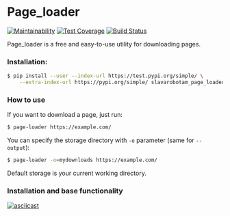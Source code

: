 # Page_loader
[![Maintainability](https://api.codeclimate.com/v1/badges/6618e09548c56dd08217/maintainability)](https://codeclimate.com/github/slavarobotam/python-project-lvl3/maintainability)  [![Test Coverage](https://api.codeclimate.com/v1/badges/6618e09548c56dd08217/test_coverage)](https://codeclimate.com/github/slavarobotam/python-project-lvl3/test_coverage)  [![Build Status](https://travis-ci.org/slavarobotam/python-project-lvl3.svg?branch=master)](https://travis-ci.org/slavarobotam/python-project-lvl3)


Page_loader is a free and easy-to-use utility for downloading pages.

### Installation:

```sh
$ pip install --user --index-url https://test.pypi.org/simple/ \
    --extra-index-url https://pypi.org/simple/ slavarobotam_page_loader
```

### How to use

If you want to download a page, just run:
``` bash
$ page-loader https://example.com/
```

You can specify the storage directory with `-o` parameter (same for `--output`):
```sh
$ page-loader -o=mydownloads https://example.com/
```
Default storage is your current working directory.

### Installation and base functionality

[![asciicast](https://asciinema.org/a/293203.svg)](https://asciinema.org/a/293203)

